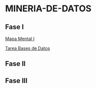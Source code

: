 # MINERIA-DE-DATOS

## Fase I

[Mapa Mental I](https://github.com/sofiasalazarc/MINERIA-DE-DATOS/blob/main/MapaMental_1_1679700.pdf)

[Tarea Bases de Datos](https://github.com/sofiasalazarc/MINERIA-DE-DATOS/blob/main/Ej1_BasesDatos_Equipo_6.pdf)

## Fase II



## Fase III
